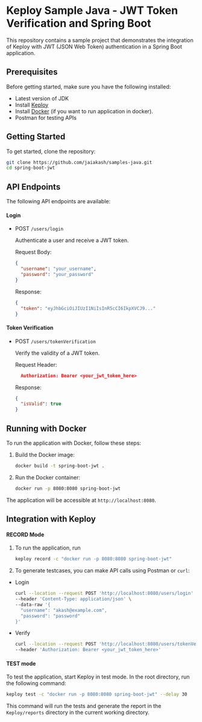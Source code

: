 # Keploy Sample Java - JWT Token Verification and Spring Boot

This repository contains a sample project that demonstrates the integration of Keploy with JWT (JSON Web Token) authentication in a Spring Boot application.

## Prerequisites

Before getting started, make sure you have the following installed:

- Latest version of JDK
- Install [Keploy](https://keploy.io/docs/server/installation/)
- Install [Docker](https://docs.docker.com/engine/install/) (if you want to run application in docker).
- Postman for testing APIs

## Getting Started

To get started, clone the repository:

```bash
git clone https://github.com/jaiakash/samples-java.git
cd spring-boot-jwt
```

## API Endpoints

The following API endpoints are available:

#### Login

- POST `/users/login`

  Authenticate a user and receive a JWT token.

  Request Body:

  ```json
  {
    "username": "your_username",
    "password": "your_password"
  }
  ```

  Response:

  ```json
  {
    "token": "eyJhbGciOiJIUzI1NiIsInR5cCI6IkpXVCJ9..."
  }
  ```

#### Token Verification

- POST `/users/tokenVerification`

  Verify the validity of a JWT token.

  Request Header:

  ```json
    Authorization: Bearer <your_jwt_token_here>
  ```

  Response:

  ```json
  {
    "isValid": true
  }
  ```

## Running with Docker

To run the application with Docker, follow these steps:

1. Build the Docker image:

   ```bash
   docker build -t spring-boot-jwt .
   ```

2. Run the Docker container:

   ```bash
   docker run -p 8080:8080 spring-boot-jwt
   ```

The application will be accessible at `http://localhost:8080`.

## Integration with Keploy

#### RECORD Mode

1. To run the application, run

   ```bash
   keploy record -c "docker run -p 8080:8080 spring-boot-jwt"
   ```

2. To generate testcases, you can make API calls using Postman or `curl`:

- Login

  ```bash
  curl --location --request POST 'http://localhost:8080/users/login' \
  --header 'Content-Type: application/json' \
  --data-raw '{
    "username": "akash@example.com",
    "password": "password"
  }'
  ```

- Verify

  ```bash
  curl --location --request POST 'http://localhost:8080/users/tokenVerification' \
  --header 'Authorization: Bearer <your_jwt_token_here>'
  ```

#### TEST mode

To test the application, start Keploy in test mode. In the root directory, run the following command:

```bash
keploy test -c "docker run -p 8080:8080 spring-boot-jwt" --delay 30
```

This command will run the tests and generate the report in the `Keploy/reports` directory in the current working directory.
